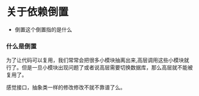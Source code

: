 # 关于依赖倒置

- 倒置这个倒置指的是什么

### 什么是倒置

​	为了让代码可以复用，我们常常会把很多小模块抽离出来,高层调用这些小模块就行了。但是一旦小模块出现问题了或者说高层需要切换数据库，那么高层就不能被复用了。

感觉接口，抽象类一样的修改修改不就不靠谱了么。

